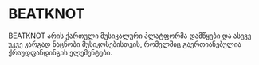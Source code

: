 # BEATKNOT
BEATKNOT არის ქართული მუსიკალური პლატფორმა დამწყები და ასევე უკვე კარგად ნაცნობი მუსიკოსებისთვის, რომელშიც გაერთიანებულია ქრაუდფანდინგის ელემენტები.
